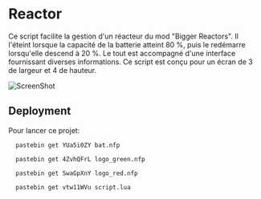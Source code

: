 # Reactor

Ce script facilite la gestion d'un réacteur du mod "Bigger Reactors". Il l'éteint lorsque la capacité de la batterie atteint 80 %, puis le redémarre lorsqu'elle descend à 20 %. Le tout est accompagné d'une interface fournissant diverses informations. Ce script est conçu pour un écran de 3 de largeur et 4 de hauteur.

![ScreenShot](https://i.imgur.com/n7jVr2D.png)

## Deployment

Pour lancer ce projet:

```
  pastebin get YUa5i0ZY bat.nfp
```

```
  pastebin get 4ZvhQFrL logo_green.nfp
```

```
  pastebin get SwaGpXnY logo_red.nfp
```

```
  pastebin get vtw11WVu script.lua
```

